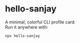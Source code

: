 # hello-sanjay

A minimal, colorful CLI profile card.  
Run it anywhere with:

```bash
npx hello-sanjay